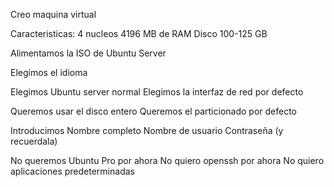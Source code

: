 Creo maquina virtual

Caracteristicas:
4 nucleos
4196 MB de RAM
Disco 100-125 GB

Alimentamos la ISO de Ubuntu Server

Elegimos el idioma

Elegimos Ubuntu server normal
Elegimos la interfaz de red por defecto


Queremos usar el disco entero
Queremos el particionado por defecto

Introducimos
Nombre completo
Nombre de usuario
Contraseña (y recuerdala)

No queremos Ubuntu Pro por ahora
No quiero openssh por ahora
No quiero aplicaciones predeterminadas



